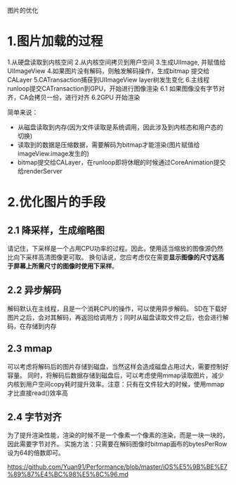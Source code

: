 图片的优化
# 1.图片加载的过程
1.从硬盘读取到内核空间
2.从内核空间拷贝到用户空间
3.生成UIImage, 并赋值给UIImageView
4.如果图片没有解码，则触发解码操作，生成bitmap 提交给CALayer
5.CATransaction捕获到UIImageView layer树发生变化
6.主线程runloop提交CATransaction到GPU，开始进行图像渲染
6.1 如果图像没有字节对齐，CA会拷贝一份，进行对齐
6.2GPU 开始渲染

简单来说：
- 从磁盘读取到内存(因为文件读取是系统调用，因此涉及到内核态和用户态的切换)
- 读取到的数据是压缩数据，需要解码为bitmap才能渲染(图片赋值给imageView.image发生的)
- bitmap提交给CALayer，在runloop即将休眠的时候通过CoreAnimation提交给renderServer


# 2.优化图片的手段
## 2.1 降采样，生成缩略图
请记住，下采样是一个占用CPU功率的过程。因此，使用适当缩放的图像源仍然比向下采样高清图像更可取。
换句话说，您应考虑仅在需要**显示图像的尺寸远高于屏幕上所需尺寸的图像时使用下采样**。

## 2.2 异步解码
解码默认在主线程，且是一个消耗CPU的操作，可以使用异步解码。
SD在下载好图片之后，会对其解码，再返回给调用方；同时从磁盘读取文件之后，也会进行解码，在存储到内存

## 2.3 mmap
可以考虑将解码后的图片存储到磁盘，当然这样会造成磁盘占用过大，需要控制好容量。
同时，将解码后数据存储到磁盘后，可以考虑使用mmap读取图片，减少内核到用户空间copy耗时提升效率。注意：只有在文件较大的时候，使用mmap才比直接read()效率高

## 2.4 字节对齐
为了提升渲染性能，渲染的时候不是一个像素一个像素的渲染，而是一块一块的，因此需要字节对齐。
实施方法：只需要在解码图像时bitmap画布的bytesPerRow设为64的倍数即可。

https://github.com/Yuan91/Performance/blob/master/iOS%E5%9B%BE%E7%89%87%E4%BC%98%E5%8C%96.md

